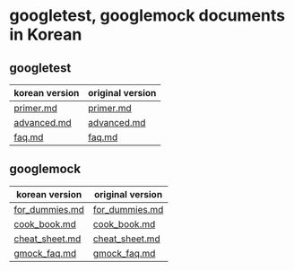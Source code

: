 # googletest, googlemock documents in Korean

## googletest

| korean version                              | original version                                                                                    |
| ------------------------------------------- | --------------------------------------------------------------------------------------------------- |
| [primer.md](googletest/primer.md)           | [primer.md](https://github.com/google/googletest/blob/master/googletest/docs/primer.md)             |
| [advanced.md](googletest/advanced.md)       | [advanced.md](https://github.com/google/googletest/blob/master/googletest/docs/advanced.md)         |
| [faq.md](googletest/faq.md)                 | [faq.md](https://github.com/google/googletest/blob/master/googletest/docs/faq.md)                   |

## googlemock

| korean version                              | original version                                                                                    |
| ------------------------------------------- | --------------------------------------------------------------------------------------------------- |
| [for_dummies.md](googlemock/for_dummies.md) | [for_dummies.md](https://github.com/google/googletest/blob/master/googlemock/docs/for_dummies.md)   |
| [cook_book.md](googlemock/cook_book.md)     | [cook_book.md](https://github.com/google/googletest/blob/master/googlemock/docs/cook_book.md)       |
| [cheat_sheet.md](googlemock/cheat_sheet.md) | [cheat_sheet.md](https://github.com/google/googletest/blob/master/googlemock/docs/cheat_sheet.md)   |
| [gmock_faq.md](googlemock/gmock_faq.md)     | [gmock_faq.md](https://github.com/google/googletest/blob/master/googlemock/docs/gmock_faq.md)       |
